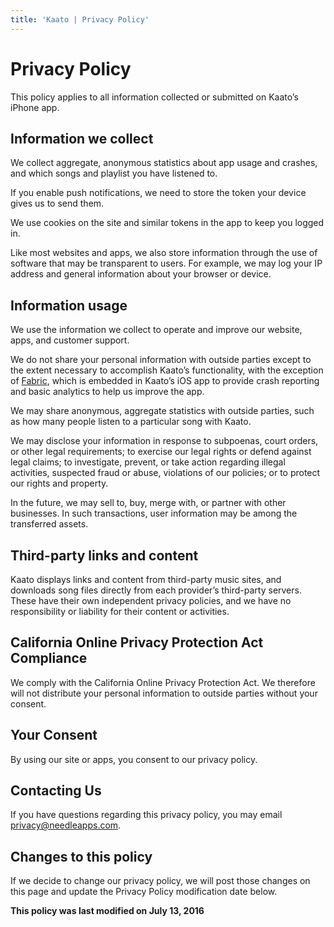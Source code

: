 ```yaml
---
title: 'Kaato | Privacy Policy'
---
```


# Privacy Policy

This policy applies to all information collected or submitted on Kaato’s iPhone app.

## Information we collect

We collect aggregate, anonymous statistics about app usage and crashes, and which songs and playlist you have listened to.

If you enable push notifications, we need to store the token your device gives us to send them.

We use cookies on the site and similar tokens in the app to keep you logged in.

Like most websites and apps, we also store information through the use of software that may be transparent to users. For example, we may log your IP address and general information about your browser or device.

## Information usage

We use the information we collect to operate and improve our website, apps, and customer support.

We do not share your personal information with outside parties except to the extent necessary to accomplish Kaato’s functionality, with the exception of [Fabric](https://fabric.io/), which is embedded in Kaato’s iOS app to provide crash reporting and basic analytics to help us improve the app.

We may share anonymous, aggregate statistics with outside parties, such as how many people listen to a particular song with Kaato.

We may disclose your information in response to subpoenas, court orders, or other legal requirements; to exercise our legal rights or defend against legal claims; to investigate, prevent, or take action regarding illegal activities, suspected fraud or abuse, violations of our policies; or to protect our rights and property.

In the future, we may sell to, buy, merge with, or partner with other businesses. In such transactions, user information may be among the transferred assets.

## Third-party links and content

Kaato displays links and content from third-party music sites, and downloads song files directly from each provider’s third-party servers. These have their own independent privacy policies, and we have no responsibility or liability for their content or activities.

## California Online Privacy Protection Act Compliance

We comply with the California Online Privacy Protection Act. We therefore will not distribute your personal information to outside parties without your consent.

## Your Consent

By using our site or apps, you consent to our privacy policy.

## Contacting Us

If you have questions regarding this privacy policy, you may email [privacy@needleapps.com](mailto:privacy@needleapps.com).

## Changes to this policy

If we decide to change our privacy policy, we will post those changes on this page and update the Privacy Policy modification date below.

**This policy was last modified on July 13, 2016**

